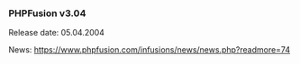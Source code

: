 ### PHPFusion v3.04
Release date: 05.04.2004

News: https://www.phpfusion.com/infusions/news/news.php?readmore=74
